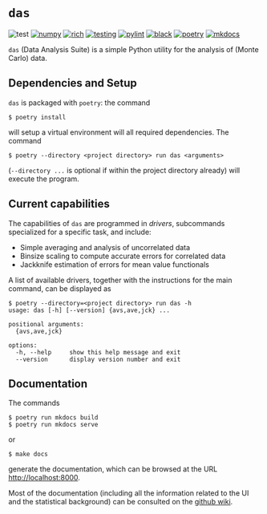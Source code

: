 # `das`

![test](https://img.shields.io/badge/Tests-Passing-32CD32)
[![numpy](https://img.shields.io/badge/numpy-FF0000)](https://numpy.org)
[![rich](https://img.shields.io/badge/rich-FF0000)](https://github.com/Textualize/rich)
[![testing](https://img.shields.io/badge/testing-pytest-blue)](https://github.com/pytest-dev/pytest)
[![pylint](https://img.shields.io/badge/linting-pylint-blue)](https://github.com/pylint-dev/pylint)
[![black](https://img.shields.io/badge/code%20style-black-black)](https://github.com/psf/black)
[![poetry](https://img.shields.io/badge/build-poetry-blue)](https://github.com/python-poetry/poetry)
[![mkdocs](https://img.shields.io/badge/documentation-mkdocs-blue)](https://github.com/mkdocs/mkdocs)


`das` (Data Analysis Suite) is a simple Python utility
for the analysis of (Monte Carlo) data.




## Dependencies and Setup

`das` is packaged with `poetry`: the command

```
$ poetry install
```

will setup a virtual environment will all required
dependencies. The command

```
$ poetry --directory <project directory> run das <arguments>
```

(`--directory ...` is optional if within the project
directory already) will execute the program.




## Current capabilities

The capabilities of `das` are programmed in *drivers*,
subcommands specialized for a specific task, and
include:

- Simple averaging and analysis of uncorrelated data
- Binsize scaling to compute accurate errors for
  correlated data
- Jackknife estimation of errors for mean value
  functionals

A list of available drivers, together with the
instructions for the main command, can be displayed as

```
$ poetry --directory=<project directory> run das -h
usage: das [-h] [--version] {avs,ave,jck} ...

positional arguments:
  {avs,ave,jck}

options:
  -h, --help     show this help message and exit
  --version      display version number and exit
```




## Documentation

The commands

```
$ poetry run mkdocs build
$ poetry run mkdocs serve
```

or

```
$ make docs
```

generate the documentation, which can be browsed at the
URL [http://localhost:8000](http://localhost:8000).

Most of the documentation (including all the information
related to the UI and the statistical background) can be
consulted on the [github
wiki](https://github.com/aangelone2/das/wiki).
